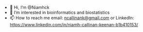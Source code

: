 - 👋 Hi, I’m @Niamhck
- 👀 I’m interested in bioinformatics and biostatistics
- 📫 How to reach me email: ncallinank@gmail.com or LinkedIn: https://www.linkedin.com/in/niamh-callinan-keenan-b1b410153/

<!---
Niamhck/Niamhck is a ✨ special ✨ repository because its `README.md` (this file) appears on your GitHub profile.
You can click the Preview link to take a look at your changes.
--->
